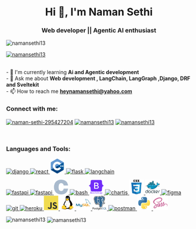 <h1 align="center">Hi 👋, I'm Naman Sethi</h1>
<h3 align="center">Web developer || Agentic AI enthusiast</h3>

<p align="left">
  <img
    src="https://komarev.com/ghpvc/?username=namansethi13&label=Profile%20views&color=0e75b6&style=flat"
    alt="namansethi13"
  />
</p>

<p align="left">
  <a href="https://twitter.com/namansethiyt" target="blank"
    ><img
      src="https://img.shields.io/twitter/follow/namansethi13?logo=twitter&style=for-the-badge"
      alt="namansethi13"
  /></a>
</p>

<br>- 🌱 I'm currently learning **Ai and Agentic development** <br>- 💬 Ask me about **Web development , LangChain, LangGraph ,Django, DRF and
Sveltekit** <br>- 📫 How to reach me **heynamansethi@yahoo.com**

<h3 align="left">Connect with me:</h3>
<p align="left" style="background-color: #F2F5FF">
  
  <a href="https://linkedin.com/in/naman-sethi-295427204" target="blank"
    ><img
      align="center"
      src="https://raw.githubusercontent.com/rahuldkjain/github-profile-readme-generator/master/src/images/icons/Social/linked-in-alt.svg"
      alt="naman-sethi-295427204"
      height="30"
      width="40"
      /></a>
      <a href="https://instagram.com/namansethi13" target="blank"
      ><img
      align="center"
      src="https://raw.githubusercontent.com/rahuldkjain/github-profile-readme-generator/master/src/images/icons/Social/instagram.svg"
      alt="namansethi13"
      height="30"
      width="40"
      /></a>
  <a href="https://twitter.com/namansethiyt" target="blank"
    ><img
      align="center"
      src="https://raw.githubusercontent.com/rahuldkjain/github-profile-readme-generator/master/src/images/icons/Social/twitter.svg"
      alt="namansethi13"
      height="30"
      width="40"
  /></a>
    </p>    
    <h3 align="left">Languages and Tools:</h3>
    <p align="left">
<a href="https://www.djangoproject.com/" target="_blank" rel="noreferrer">
        <img
          src="https://cdn.worldvectorlogo.com/logos/django.svg"
          alt="django"
          width="40"
          height="40"
        />
      </a>
      <a href="https://reactjs.org/" target="_blank" rel="noreferrer">
        <img
          src="https://upload.wikimedia.org/wikipedia/commons/thumb/1/1b/Svelte_Logo.svg/498px-Svelte_Logo.svg.png"
          alt="react"
          width="40"
          height="40"
        />
      </a>
      <a href="https://www.w3schools.com/cpp/" target="_blank" rel="noreferrer">
        <img
          src="https://raw.githubusercontent.com/devicons/devicon/master/icons/cplusplus/cplusplus-original.svg"
          alt="cplusplus"
          width="40"
          height="40"
        />
      </a>
      <a href="https://flask.palletsprojects.com/" target="_blank" rel="noreferrer">
        <img
          src="https://icon.icepanel.io/Technology/png-shadow-512/Flask.png"
          alt="flask"
          width="40"
          height="40"
        />
      </a>
      <a href="https://www.langchain.com" target="_blank" rel="noreferrer">
      <img
        src="https://cdn.simpleicons.org/langchain"
        alt="langchain"
        width="40"
        height="40"
      />
    </a>

<a href="https://www.langgraph.dev" target="_blank" rel="noreferrer">
 <img
    src="https://cdn.simpleicons.org/langgraph"
    alt="fastapi"
    width="40"
    height="40"
  />
</a>

<a href="https://fastapi.tiangolo.com/" target="_blank" rel="noreferrer">
  <img
    src="https://cdn.jsdelivr.net/gh/devicons/devicon@latest/icons/fastapi/fastapi-original.svg"
    alt="fastapi"
    width="40"
    height="40"
  />
</a>
      <a href="https://www.cprogramming.com/" target="_blank" rel="noreferrer">
        <img
          src="https://raw.githubusercontent.com/devicons/devicon/master/icons/c/c-original.svg"
          alt="c"
          width="40"
          height="40"
        />
      </a>
      <a href="https://www.gnu.org/software/bash/" target="_blank" rel="noreferrer">
    <img
      src="https://www.vectorlogo.zone/logos/gnu_bash/gnu_bash-icon.svg"
      alt="bash"
      width="40"
      height="40"
    />
  </a>
  <a href="https://getbootstrap.com" target="_blank" rel="noreferrer">
    <img
      src="https://raw.githubusercontent.com/devicons/devicon/master/icons/bootstrap/bootstrap-plain-wordmark.svg"
      alt="bootstrap"
      width="40"
      height="40"
    />
  </a> 
  <a href="https://www.chartjs.org" target="_blank" rel="noreferrer">
    <img
      src="https://www.chartjs.org/media/logo-title.svg"
      alt="chartjs"
      width="40"
      height="40"
    />
  </a>
  <a href="https://www.w3schools.com/css/" target="_blank" rel="noreferrer">
    <img
      src="https://raw.githubusercontent.com/devicons/devicon/master/icons/css3/css3-original-wordmark.svg"
      alt="css3"
      width="40"
      height="40"
    />
  </a>
  <a href="https://www.docker.com/" target="_blank" rel="noreferrer">
    <img
      src="https://raw.githubusercontent.com/devicons/devicon/master/icons/docker/docker-original-wordmark.svg"
      alt="docker"
      width="40"
      height="40"
    />
  </a>
  <a href="https://www.figma.com/" target="_blank" rel="noreferrer">
    <img
      src="https://www.vectorlogo.zone/logos/figma/figma-icon.svg"
      alt="figma"
      width="40"
      height="40"
    />
  </a>
  
  <a href="https://git-scm.com/" target="_blank" rel="noreferrer">
    <img
      src="https://www.vectorlogo.zone/logos/git-scm/git-scm-icon.svg"
      alt="git"
      width="40"
      height="40"
    />
  </a>
  <a href="https://heroku.com" target="_blank" rel="noreferrer">
    <img
      src="https://www.vectorlogo.zone/logos/heroku/heroku-icon.svg"
      alt="heroku"
      width="40"
      height="40"
    />
  </a>
  <a
    href="https://developer.mozilla.org/en-US/docs/Web/JavaScript"
    target="_blank"
    rel="noreferrer"
  >
    <img
      src="https://raw.githubusercontent.com/devicons/devicon/master/icons/javascript/javascript-original.svg"
      alt="javascript"
      width="40"
      height="40"
    />
  </a>
  <a href="https://www.linux.org/" target="_blank" rel="noreferrer">
    <img
      src="https://raw.githubusercontent.com/devicons/devicon/master/icons/linux/linux-original.svg"
      alt="linux"
      width="40"
      height="40"
    />
  </a>
  <a href="https://www.mysql.com/" target="_blank" rel="noreferrer">
    <img
      src="https://raw.githubusercontent.com/devicons/devicon/master/icons/mysql/mysql-original-wordmark.svg"
      alt="mysql"
      width="40"
      height="40"
    />
  </a>
  <a href="https://www.postgresql.org" target="_blank" rel="noreferrer">
    <img
      src="https://raw.githubusercontent.com/devicons/devicon/master/icons/postgresql/postgresql-original-wordmark.svg"
      alt="postgresql"
      width="40"
      height="40"
    />
  </a>
  <a href="https://postman.com" target="_blank" rel="noreferrer">
    <img
      src="https://www.vectorlogo.zone/logos/getpostman/getpostman-icon.svg"
      alt="postman"
      width="40"
      height="40"
    />
  </a>
  <a href="https://www.python.org" target="_blank" rel="noreferrer">
    <img
      src="https://raw.githubusercontent.com/devicons/devicon/master/icons/python/python-original.svg"
      alt="python"
      width="40"
      height="40"
    />
  </a>
 
  <a href="https://sass-lang.com" target="_blank" rel="noreferrer">
    <img
      src="https://raw.githubusercontent.com/devicons/devicon/master/icons/sass/sass-original.svg"
      alt="sass"
      width="40"
      height="40"
    />
  </a>
</p>

<p>
  <img
    align="left"
    src="https://github-readme-stats.vercel.app/api/top-langs?username=namansethi13&show_icons=true&locale=en&layout=compact"
    alt="namansethi13"
  />
</p>

<p>
  &nbsp;<img
    align="center"
    src="https://github-readme-stats.vercel.app/api?username=namansethi13&show_icons=true&locale=en"
    alt="namansethi13"
  />
</p>

